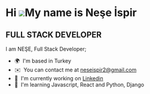 Hi ![](https://user-images.githubusercontent.com/18350557/176309783-0785949b-9127-417c-8b55-ab5a4333674e.gif)My name is Neşe İspir
==================================================================================================================================

FULL STACK DEVELOPER
--------------------


I am NEŞE, Full Stack Developer;

*   🌍  I'm based in Turkey
*   ✉️  You can contact me at [neseispir2@gmail.com](mailto:neseispir2@gmail.com)
*   🚀  I'm currently working on [Linkedin](http://linkedin.com/in/neşe-ispir)
*   🧠  I'm learning Javascript, React and Python, Django
